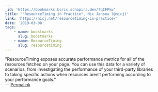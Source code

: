 ```yaml
---
_id: 'https://bookmarks.boris.schapira.dev/?qIFPkw'
title: '"ResourceTiming in Practice", Nic Jansma (@nicj)'
link: 'https://nicj.net/resourcetiming-in-practice/'
date: '2019-03-08'
tags:
    - name: boostmarks
      slug: boostmarks
    - name: ResourceTiming
      slug: resourcetiming
---
```


&quot;ResourceTiming exposes accurate performance metrics for all of the
resources fetched on your page. You can use this data for a variety of
scenarios, from investigating the performance of your third-party libraries to
taking specific actions when resources aren’t performing according to your
performance goals.&quot; <br>&#8212;
<a href="https://bookmarks.boris.schapira.dev/?qIFPkw" title="Permalink">Permalink</a>
